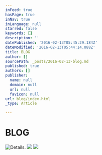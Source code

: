 ```yaml
---
inFeed: true
hasPage: true
inNav: true
inLanguage: null
starred: false
keywords: []
description: ''
datePublished: '2016-02-13T05:45:29.184Z'
dateModified: '2016-02-13T05:44:14.088Z'
title: BLOG
author: []
sourcePath: _posts/2016-02-13-blog.md
published: true
authors: []
publisher:
  name: null
  domain: null
  url: null
  favicon: null
url: blog/index.html
_type: Article

---
```

# BLOG
![Details.](https://s3-us-west-2.amazonaws.com/the-grid-img/p/cb3296c9c2a58eb0434a761d18fca552c4683718.jpg)
![](https://the-grid-user-content.s3-us-west-2.amazonaws.com/fabf1344-5f06-47ef-b548-cd4af8946119.jpg)
![](https://the-grid-user-content.s3-us-west-2.amazonaws.com/115da3d4-7666-47ce-8585-fb2e65ba9e97.jpg)